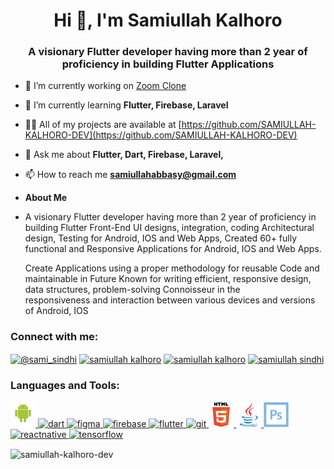 <h1 align="center">Hi 👋, I'm Samiullah Kalhoro</h1>
<h3 align="center">A visionary Flutter developer having more than 2 year of proficiency in building Flutter Applications</h3>

- 🔭 I’m currently working on [Zoom Clone](https://github.com/SAMIULLAH-KALHORO-DEV/zoom_clone)

- 🌱 I’m currently learning **Flutter, Firebase, Laravel**

- 👨‍💻 All of my projects are available at [https://github.com/SAMIULLAH-KALHORO-DEV](https://github.com/SAMIULLAH-KALHORO-DEV)

- 💬 Ask me about **Flutter, Dart, Firebase, Laravel,**

- 📫 How to reach me **samiullahabbasy@gmail.com**

- **About Me**
- A visionary Flutter developer having more than 2 year of proficiency in building Flutter Front-End UI designs, integration, coding Architectural design, Testing for Android, IOS and Web Apps, Created 60+ fully functional and Responsive Applications for Android, IOS and Web Apps. 

  Create Applications using a proper methodology for reusable Code and maintainable in Future Known for writing efficient, responsive design, data structures, problem-solving Connoisseur in the       
  responsiveness and interaction between various devices and versions of Android, IOS

<h3 align="left">Connect with me:</h3>
<p align="left">
<a href="https://twitter.com/@sami_sindhi" target="blank"><img align="center" src="https://raw.githubusercontent.com/rahuldkjain/github-profile-readme-generator/master/src/images/icons/Social/twitter.svg" alt="@sami_sindhi" height="30" width="40" /></a>
<a href="https://linkedin.com/in/samiullah kalhoro" target="blank"><img align="center" src="https://raw.githubusercontent.com/rahuldkjain/github-profile-readme-generator/master/src/images/icons/Social/linked-in-alt.svg" alt="samiullah kalhoro" height="30" width="40" /></a>
<a href="https://fb.com/samiullah kalhoro" target="blank"><img align="center" src="https://raw.githubusercontent.com/rahuldkjain/github-profile-readme-generator/master/src/images/icons/Social/facebook.svg" alt="samiullah kalhoro" height="30" width="40" /></a>
<a href="https://instagram.com/samiullah sindhi" target="blank"><img align="center" src="https://raw.githubusercontent.com/rahuldkjain/github-profile-readme-generator/master/src/images/icons/Social/instagram.svg" alt="samiullah sindhi" height="30" width="40" /></a>
</p>

<h3 align="left">Languages and Tools:</h3>
<p align="left"> <a href="https://developer.android.com" target="_blank" rel="noreferrer"> <img src="https://raw.githubusercontent.com/devicons/devicon/master/icons/android/android-original-wordmark.svg" alt="android" width="40" height="40"/> </a> <a href="https://dart.dev" target="_blank" rel="noreferrer"> <img src="https://www.vectorlogo.zone/logos/dartlang/dartlang-icon.svg" alt="dart" width="40" height="40"/> </a> <a href="https://www.figma.com/" target="_blank" rel="noreferrer"> <img src="https://www.vectorlogo.zone/logos/figma/figma-icon.svg" alt="figma" width="40" height="40"/> </a> <a href="https://firebase.google.com/" target="_blank" rel="noreferrer"> <img src="https://www.vectorlogo.zone/logos/firebase/firebase-icon.svg" alt="firebase" width="40" height="40"/> </a> <a href="https://flutter.dev" target="_blank" rel="noreferrer"> <img src="https://www.vectorlogo.zone/logos/flutterio/flutterio-icon.svg" alt="flutter" width="40" height="40"/> </a> <a href="https://git-scm.com/" target="_blank" rel="noreferrer"> <img src="https://www.vectorlogo.zone/logos/git-scm/git-scm-icon.svg" alt="git" width="40" height="40"/> </a> <a href="https://www.w3.org/html/" target="_blank" rel="noreferrer"> <img src="https://raw.githubusercontent.com/devicons/devicon/master/icons/html5/html5-original-wordmark.svg" alt="html5" width="40" height="40"/> </a> <a href="https://www.java.com" target="_blank" rel="noreferrer"> <img src="https://raw.githubusercontent.com/devicons/devicon/master/icons/java/java-original.svg" alt="java" width="40" height="40"/> </a> <a href="https://www.photoshop.com/en" target="_blank" rel="noreferrer"> <img src="https://raw.githubusercontent.com/devicons/devicon/master/icons/photoshop/photoshop-line.svg" alt="photoshop" width="40" height="40"/> </a> <a href="https://reactnative.dev/" target="_blank" rel="noreferrer"> <img src="https://reactnative.dev/img/header_logo.svg" alt="reactnative" width="40" height="40"/> </a> <a href="https://www.tensorflow.org" target="_blank" rel="noreferrer"> <img src="https://www.vectorlogo.zone/logos/tensorflow/tensorflow-icon.svg" alt="tensorflow" width="40" height="40"/> </a> </p>

<p><img align="center" src="https://github-readme-stats.vercel.app/api/top-langs?username=samiullah-kalhoro-dev&show_icons=true&locale=en&layout=compact" alt="samiullah-kalhoro-dev" /></p>
